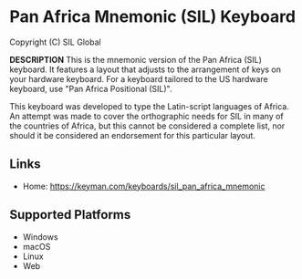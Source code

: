 Pan Africa Mnemonic (SIL) Keyboard
=====================

Copyright (C) SIL Global

__DESCRIPTION__
This is the mnemonic version of the Pan Africa (SIL) keyboard. It features a layout that adjusts 
to the arrangement of keys on your hardware keyboard. For a keyboard tailored to the US hardware 
keyboard, use "Pan Africa Positional (SIL)". 

This keyboard was developed to type the Latin-script languages of Africa.  An attempt was made to 
cover the orthographic needs for SIL in many of the countries of Africa, but this cannot be 
considered a complete list, nor should it be considered an endorsement for this particular layout.

Links
-----

 * Home:     https://keyman.com/keyboards/sil_pan_africa_mnemonic

Supported Platforms
-------------------
 * Windows
 * macOS
 * Linux
 * Web

